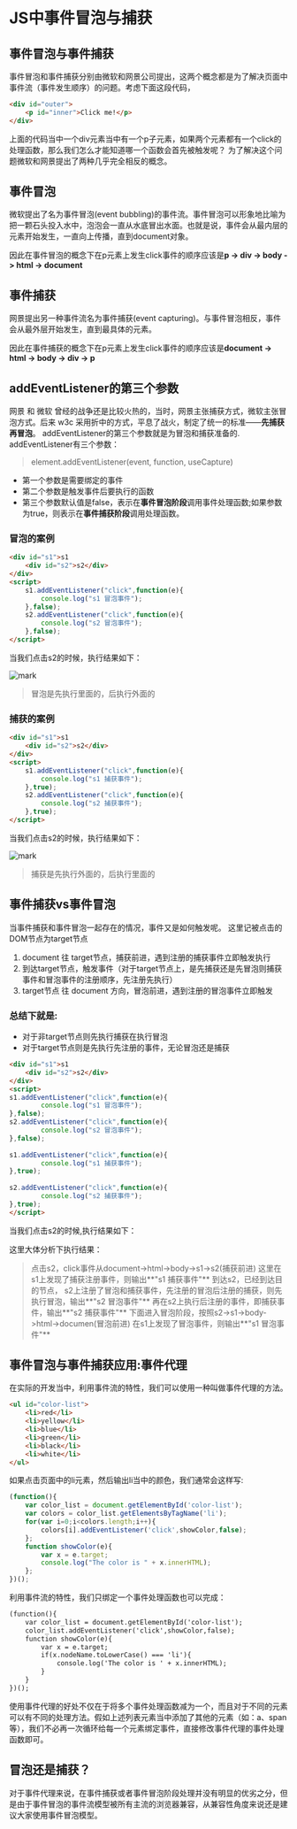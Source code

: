 # JS中事件冒泡与捕获

## 事件冒泡与事件捕获

事件冒泡和事件捕获分别由微软和网景公司提出，这两个概念都是为了解决页面中事件流（事件发生顺序）的问题。考虑下面这段代码，

```html
<div id="outer">
    <p id="inner">Click me!</p>
</div>
```

上面的代码当中一个div元素当中有一个p子元素，如果两个元素都有一个click的处理函数，那么我们怎么才能知道哪一个函数会首先被触发呢？
为了解决这个问题微软和网景提出了两种几乎完全相反的概念。

## 事件冒泡

微软提出了名为事件冒泡(event bubbling)的事件流。事件冒泡可以形象地比喻为把一颗石头投入水中，泡泡会一直从水底冒出水面。也就是说，事件会从最内层的元素开始发生，一直向上传播，直到document对象。

因此在事件冒泡的概念下在p元素上发生click事件的顺序应该是**p -> div -> body -> html -> document**

## 事件捕获

网景提出另一种事件流名为事件捕获(event capturing)。与事件冒泡相反，事件会从最外层开始发生，直到最具体的元素。

因此在事件捕获的概念下在p元素上发生click事件的顺序应该是**document -> html -> body -> div -> p**

## addEventListener的第三个参数

网景 和 微软 曾经的战争还是比较火热的，当时，网景主张捕获方式，微软主张冒泡方式。后来 w3c 采用折中的方式，平息了战火，制定了统一的标准——**先捕获再冒泡**。
addEventListener的第三个参数就是为冒泡和捕获准备的.
addEventListener有三个参数：

> element.addEventListener(event, function, useCapture)

- 第一个参数是需要绑定的事件
- 第二个参数是触发事件后要执行的函数
- 第三个参数默认值是false，表示在**事件冒泡阶段**调用事件处理函数;如果参数为true，则表示在**事件捕获阶段**调用处理函数。

### 冒泡的案例

```html
<div id="s1">s1
    <div id="s2">s2</div>
</div>
<script>
    s1.addEventListener("click",function(e){
        console.log("s1 冒泡事件");
    },false);
    s2.addEventListener("click",function(e){
        console.log("s2 冒泡事件");
    },false);
</script>
```

当我们点击s2的时候，执行结果如下：

![mark](http://man.hhaxmm.cn/blog/20190515/c047tlHkBjjQ.gif)

> 冒泡是先执行里面的，后执行外面的

### 捕获的案例

```html
<div id="s1">s1
    <div id="s2">s2</div>
</div>
<script>
    s1.addEventListener("click",function(e){
        console.log("s1 捕获事件");
    },true);
    s2.addEventListener("click",function(e){
        console.log("s2 捕获事件");
    },true);
</script>
```

当我们点击s2的时候，执行结果如下：

![mark](http://man.hhaxmm.cn/blog/20190515/uzHEGdStt9q9.gif)

> 捕获是先执行外面的，后执行里面的

## 事件捕获vs事件冒泡

当事件捕获和事件冒泡一起存在的情况，事件又是如何触发呢。
这里记被点击的DOM节点为target节点

1. document 往 target节点，捕获前进，遇到注册的捕获事件立即触发执行
2. 到达target节点，触发事件（对于target节点上，是先捕获还是先冒泡则捕获事件和冒泡事件的注册顺序，先注册先执行）
3. target节点 往 document 方向，冒泡前进，遇到注册的冒泡事件立即触发

### 总结下就是:

- 对于非target节点则先执行捕获在执行冒泡
- 对于target节点则是先执行先注册的事件，无论冒泡还是捕获

```html
<div id="s1">s1
    <div id="s2">s2</div>
</div>
<script>
s1.addEventListener("click",function(e){
        console.log("s1 冒泡事件");         
},false);
s2.addEventListener("click",function(e){
        console.log("s2 冒泡事件");
},false);
        
s1.addEventListener("click",function(e){
        console.log("s1 捕获事件");
},true);
        
s2.addEventListener("click",function(e){
        console.log("s2 捕获事件");
},true);
</script>
```

当我们点击s2的时候,执行结果如下：

这里大体分析下执行结果：

> 点击s2，click事件从document->html->body->s1->s2(捕获前进)
> 这里在s1上发现了捕获注册事件，则输出**"s1 捕获事件"**
> 到达s2，已经到达目的节点，
> s2上注册了冒泡和捕获事件，先注册的冒泡后注册的捕获，则先执行冒泡，输出**"s2 冒泡事件"**
> 再在s2上执行后注册的事件，即捕获事件，输出**"s2 捕获事件"**
> 下面进入冒泡阶段，按照s2->s1->body->html->documen(冒泡前进)
> 在s1上发现了冒泡事件，则输出**"s1 冒泡事件"**

## 事件冒泡与事件捕获应用:事件代理

在实际的开发当中，利用事件流的特性，我们可以使用一种叫做事件代理的方法。

```html
<ul id="color-list">
    <li>red</li>
    <li>yellow</li>
    <li>blue</li>
    <li>green</li>
    <li>black</li>
    <li>white</li>
</ul>
```

如果点击页面中的li元素，然后输出li当中的颜色，我们通常会这样写:

```js
(function(){
    var color_list = document.getElementById('color-list');
    var colors = color_list.getElementsByTagName('li');
    for(var i=0;i<colors.length;i++){                          
        colors[i].addEventListener('click',showColor,false);
    };
    function showColor(e){
        var x = e.target;
        console.log("The color is " + x.innerHTML);
    };
})();
```

利用事件流的特性，我们只绑定一个事件处理函数也可以完成：

```html
(function(){
    var color_list = document.getElementById('color-list');
    color_list.addEventListener('click',showColor,false);
    function showColor(e){
        var x = e.target;
        if(x.nodeName.toLowerCase() === 'li'){
            console.log('The color is ' + x.innerHTML);
        }
    }
})();
```

使用事件代理的好处不仅在于将多个事件处理函数减为一个，而且对于不同的元素可以有不同的处理方法。假如上述列表元素当中添加了其他的元素（如：a、span等），我们不必再一次循环给每一个元素绑定事件，直接修改事件代理的事件处理函数即可。

## 冒泡还是捕获？

对于事件代理来说，在事件捕获或者事件冒泡阶段处理并没有明显的优劣之分，但是由于事件冒泡的事件流模型被所有主流的浏览器兼容，从兼容性角度来说还是建议大家使用事件冒泡模型。

